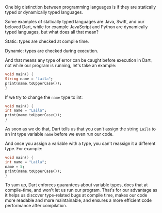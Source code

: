 One big distinction between programming languages is if they are statically typed or dynamically typed languages.

Some examples of statically typed languages are Java, Swift, and our beloved Dart, while for example JavaScript and Python are dynamically typed languages, but what does all that mean?

Static: types are checked at compile time.

Dynamic: types are checked during execution.

And that means any type of error can be caught before execution in Dart, not while our program is running, let's take an example:

```dart
void main() {
String name = "Laila";
print(name.toUpperCase());
}
```

If we try to change the `name` type to int:

```dart
void main() {
int name = "Laila";
print(name.toUpperCase());
}
```

As soon as we do that, Dart tells us that you can't assign the string `Laila` to an int type variable `name` before we even run our code.

And once you assign a variable with a type, you can't reassign it a different type. For example:

```dart
void main() {
int name = "Laila";
name = 5;
print(name.toUpperCase());
}
```

To sum up, Dart enforces guarantees about variable types, does that at compile-time, and won't let us run our program. That's for our advantage as it helps us discover type-related bugs at compile time, makes our code more readable and more maintainable, and ensures a more efficient code performance after compilation.

